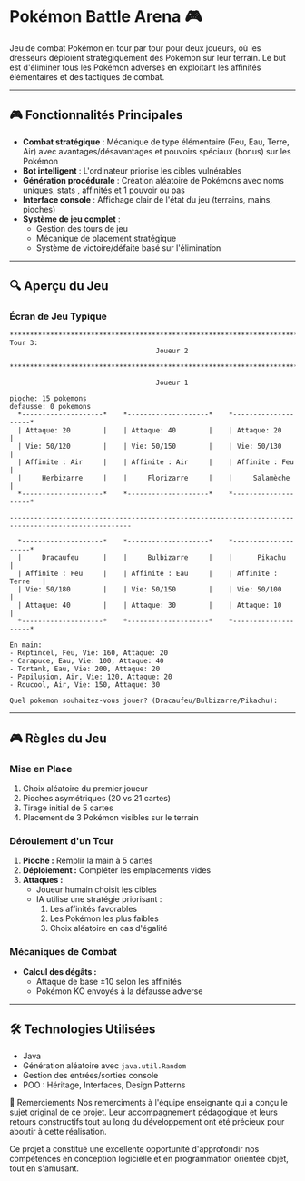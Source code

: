 # Pokémon Battle Arena 🎮

Jeu de combat Pokémon en tour par tour pour deux joueurs, où les dresseurs déploient stratégiquement des Pokémon sur leur terrain. Le but est d'éliminer tous les Pokémon adverses en exploitant les affinités élémentaires et des tactiques de combat.

---

## 🎮 Fonctionnalités Principales

- **Combat stratégique** : Mécanique de type élémentaire (Feu, Eau, Terre, Air) avec avantages/désavantages et pouvoirs spéciaux (bonus) sur les Pokémon
- **Bot intelligent** : L'ordinateur priorise les cibles vulnérables
- **Génération procédurale** : Création aléatoire de Pokémons avec noms uniques, stats , affinités et 1 pouvoir ou pas
- **Interface console** : Affichage clair de l'état du jeu (terrains, mains, pioches)
- **Système de jeu complet** : 
  - Gestion des tours de jeu
  - Mécanique de placement stratégique
  - Système de victoire/défaite basé sur l'élimination

---

## 🔍 Aperçu du Jeu

### Écran de Jeu Typique
```console
********************************************************************************
Tour 3:
                                    Joueur 2

********************************************************************************

                                    Joueur 1

pioche: 15 pokemons
defausse: 0 pokemons
  *--------------------*    *--------------------*    *--------------------*
  | Attaque: 20        |    | Attaque: 40        |    | Attaque: 20        |
  | Vie: 50/120        |    | Vie: 50/150        |    | Vie: 50/130        |
  | Affinite : Air     |    | Affinite : Air     |    | Affinite : Feu     |
  |     Herbizarre     |    |     Florizarre     |    |     Salamèche      |
  *--------------------*    *--------------------*    *--------------------*

----------------------------------------------------------------------------------------------------

  *--------------------*    *--------------------*    *--------------------*
  |     Dracaufeu      |    |     Bulbizarre     |    |      Pikachu       |
  | Affinite : Feu     |    | Affinite : Eau     |    | Affinite : Terre   |
  | Vie: 50/180        |    | Vie: 50/150        |    | Vie: 50/100        |
  | Attaque: 40        |    | Attaque: 30        |    | Attaque: 10        |
  *--------------------*    *--------------------*    *--------------------*

En main:
- Reptincel, Feu, Vie: 160, Attaque: 20
- Carapuce, Eau, Vie: 100, Attaque: 40
- Tortank, Eau, Vie: 200, Attaque: 20
- Papilusion, Air, Vie: 120, Attaque: 20
- Roucool, Air, Vie: 150, Attaque: 30

Quel pokemon souhaitez-vous jouer? (Dracaufeu/Bulbizarre/Pikachu):
```

---

## 🎮 Règles du Jeu

### Mise en Place
1. Choix aléatoire du premier joueur
2. Pioches asymétriques (20 vs 21 cartes)
3. Tirage initial de 5 cartes
4. Placement de 3 Pokémon visibles sur le terrain

### Déroulement d'un Tour
1. **Pioche :** Remplir la main à 5 cartes
2. **Déploiement :** Compléter les emplacements vides
3. **Attaques :**
   - Joueur humain choisit les cibles
   - IA utilise une stratégie priorisant :
     1. Les affinités favorables
     2. Les Pokémon les plus faibles
     3. Choix aléatoire en cas d'égalité

### Mécaniques de Combat
- **Calcul des dégâts :**
  - Attaque de base ±10 selon les affinités
  - Pokémon KO envoyés à la défausse adverse

---

## 🛠️ Technologies Utilisées

- Java
- Génération aléatoire avec `java.util.Random`
- Gestion des entrées/sorties console
- POO : Héritage, Interfaces, Design Patterns

📝 Remerciements
Nos remerciments à l'équipe enseignante qui a conçu le sujet original de ce projet. Leur accompagnement pédagogique et leurs retours constructifs tout au long du développement ont été précieux pour aboutir à cette réalisation.

Ce projet a constitué une excellente opportunité d'approfondir nos compétences en conception logicielle et en programmation orientée objet, tout en s'amusant.
